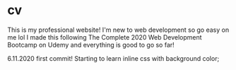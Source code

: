 # cv
This is my professional website!
I'm new to web development so go easy on me lol 
I made this following The Complete 2020 Web Development Bootcamp on Udemy and everything is good to go so far!


6.11.2020 first commit! Starting to learn inline css with background color; 